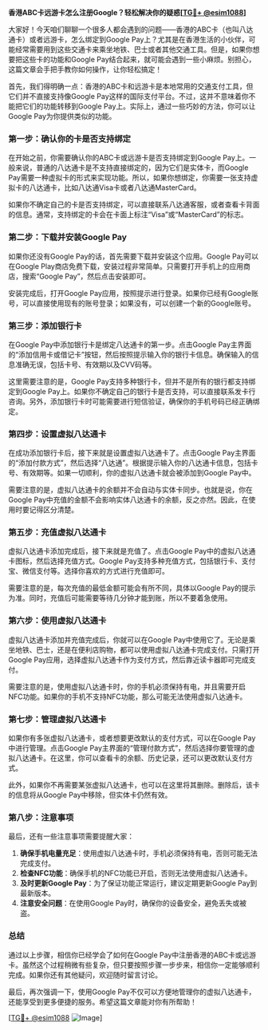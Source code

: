 **香港ABC卡远游卡怎么注册Google？轻松解决你的疑惑[[TG💪+ @esim1088](https://t.me/s/esim1088)]**

大家好！今天咱们聊聊一个很多人都会遇到的问题——香港的ABC卡（也叫八达通卡）或者远游卡，怎么绑定到Google Pay上？尤其是在香港生活的小伙伴，可能经常需要用到这些交通卡来乘坐地铁、巴士或者其他交通工具。但是，如果你想要把这些卡的功能和Google Pay结合起来，就可能会遇到一些小麻烦。别担心，这篇文章会手把手教你如何操作，让你轻松搞定！

首先，我们得明确一点：香港的ABC卡和远游卡是本地常用的交通支付工具，但它们并不直接支持像Google Pay这样的国际支付平台。不过，这并不意味着你不能把它们的功能转移到Google Pay上。实际上，通过一些巧妙的方法，你可以让Google Pay为你提供类似的功能。

### **第一步：确认你的卡是否支持绑定**

在开始之前，你需要确认你的ABC卡或远游卡是否支持绑定到Google Pay上。一般来说，普通的八达通卡是不支持直接绑定的，因为它们是实体卡，而Google Pay需要一种虚拟卡的形式来实现功能。所以，如果你想绑定，你需要一张支持虚拟卡的八达通卡，比如八达通Visa卡或者八达通MasterCard。

如果你不确定自己的卡是否支持绑定，可以直接联系八达通客服，或者查看卡背面的信息。通常，支持绑定的卡会在卡面上标注“Visa”或“MasterCard”的标志。

### **第二步：下载并安装Google Pay**

如果你还没有Google Pay的话，首先需要下载并安装这个应用。Google Pay可以在Google Play商店免费下载，安装过程非常简单。只需要打开手机上的应用商店，搜索“Google Pay”，然后点击安装即可。

安装完成后，打开Google Pay应用，按照提示进行登录。如果你已经有Google账号，可以直接使用现有的账号登录；如果没有，可以创建一个新的Google账号。

### **第三步：添加银行卡**

在Google Pay中添加银行卡是绑定八达通卡的第一步。点击Google Pay主界面的“添加信用卡或借记卡”按钮，然后按照提示输入你的银行卡信息。确保输入的信息准确无误，包括卡号、有效期以及CVV码等。

这里需要注意的是，Google Pay支持多种银行卡，但并不是所有的银行都支持绑定到Google Pay上。如果你不确定自己的银行卡是否支持，可以直接联系发卡行咨询。另外，添加银行卡时可能需要进行短信验证，确保你的手机号码已经正确绑定。

### **第四步：设置虚拟八达通卡**

在成功添加银行卡后，接下来就是设置虚拟八达通卡了。点击Google Pay主界面的“添加付款方式”，然后选择“八达通”。根据提示输入你的八达通卡信息，包括卡号、有效期等。如果一切顺利，你的虚拟八达通卡就会被添加到Google Pay中。

需要注意的是，虚拟八达通卡的余额并不会自动与实体卡同步。也就是说，你在Google Pay中充值的金额不会影响实体八达通卡的余额，反之亦然。因此，在使用时要记得区分清楚。

### **第五步：充值虚拟八达通卡**

虚拟八达通卡添加完成后，接下来就是充值了。点击Google Pay中的虚拟八达通卡图标，然后选择充值方式。Google Pay支持多种充值方式，包括银行卡、支付宝、微信支付等。选择你喜欢的方式进行充值即可。

需要注意的是，每次充值的最低金额可能会有所不同，具体以Google Pay的提示为准。同时，充值后可能需要等待几分钟才能到账，所以不要着急使用。

### **第六步：使用虚拟八达通卡**

虚拟八达通卡添加并充值完成后，你就可以在Google Pay中使用它了。无论是乘坐地铁、巴士，还是在便利店购物，都可以使用虚拟八达通卡完成支付。只需打开Google Pay应用，选择虚拟八达通卡作为支付方式，然后靠近读卡器即可完成支付。

需要注意的是，使用虚拟八达通卡时，你的手机必须保持有电，并且需要开启NFC功能。如果你的手机不支持NFC功能，那么可能无法使用虚拟八达通卡。

### **第七步：管理虚拟八达通卡**

如果你有多张虚拟八达通卡，或者想要更改默认的支付方式，可以在Google Pay中进行管理。点击Google Pay主界面的“管理付款方式”，然后选择你要管理的虚拟八达通卡。在这里，你可以查看卡的余额、历史记录，还可以更改默认支付方式。

此外，如果你不再需要某张虚拟八达通卡，也可以在这里将其删除。删除后，该卡的信息将从Google Pay中移除，但实体卡仍然有效。

### **第八步：注意事项**

最后，还有一些注意事项需要提醒大家：

1. **确保手机电量充足**：使用虚拟八达通卡时，手机必须保持有电，否则可能无法完成支付。
2. **检查NFC功能**：确保手机的NFC功能已开启，否则无法使用虚拟八达通卡。
3. **及时更新Google Pay**：为了保证功能正常运行，建议定期更新Google Pay到最新版本。
4. **注意安全问题**：在使用Google Pay时，确保你的设备安全，避免丢失或被盗。

### **总结**

通过以上步骤，相信你已经学会了如何在Google Pay中注册香港的ABC卡或远游卡。虽然这个过程稍微有些复杂，但只要按照步骤一步步来，相信你一定能够顺利完成。如果你还有其他疑问，欢迎随时留言讨论。

最后，再次强调一下，使用Google Pay不仅可以方便地管理你的虚拟八达通卡，还能享受到更多便捷的服务。希望这篇文章能对你有所帮助！

[[TG💪+ @esim1088](https://t.me/s/esim1088) ![Image](https://i.postimg.cc/4NQfJmqS/Snipaste-2025-05-13-00-14-12.png)]